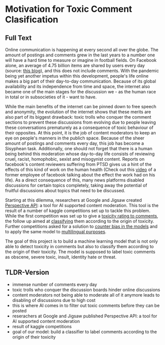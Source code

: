 # Motivation for Toxic Comment Clasification

## Full Text

Online communication is happening at every second all over the globe. The amount of postings and comments grew in the last years to a number one will have a hard time to measure or imagine in football fields. On Facebook alone, an average of 4.75 billion items are shared by users every day (source: [this blog](https://blog.wishpond.com/post/115675435109/40-up-to-date-facebook-facts-and-stats)), and this does not include comments. With the pandemic being yet another impetus within this development, people's life online makes a big part of their day-to-day communication. Because of its global availability and its independence from time and space, the internet also became one of the main stages for the discussion we - as the human race in total or in subsocieties of it - want to have. 

While the main benefits of the internet can be pinned down to free speech and anonymity, the evolution of the internet shows that these merits are also part of its biggest drawback: toxic trolls who conquer the comment sections to prevent these discussions from evolving due to people leaving these conversations prematurely as a consequence of toxic behaviour of their opposites. At this point, it is the job of content moderators to keep an eye on people's manners in the publich space. Because of the sheer amount of postings and comments every day, this job has become a Sisyphean task. Additionally, one should not forget that there is a human being behind this moderation whose day-to-day life consists of reviewing cruel, racist, homophobic, sexist and misogynist content. Reports on facebook's content reviewers suffering from PTSD gives us a hint of the effects of this kind of work on the human health (Check out this [video](https://www.youtube.com/watch?v=cHGbWn6iwHw) of a former employee of facebook talking about the effect the work had on his life). As a direct consequence of this, many news platforms disabled discussions for certain topics completely, taking away the potential of fruitful discussions about topics that need to be discussed.

Starting at this dilemma, researchers at Google and Jigsaw created [Perspective API](https://www.perspectiveapi.com): a tool for AI supported content moderation. This tool is the result of a number of kaggle competitions set up to tackle this problem. While the first competition was set up to give a [toxicity rating to comments](https://www.kaggle.com/c/jigsaw-toxic-severity-rating), the follow up aimed at [classifying](https://www.kaggle.com/c/jigsaw-toxic-comment-classification-challenge) them according to the origin of toxicity. Further competitions asked for a solution to [counter bias in the models](https://www.kaggle.com/c/jigsaw-unintended-bias-in-toxicity-classification) and to apply the same model to [multilingual purposes](https://www.kaggle.com/c/jigsaw-multilingual-toxic-comment-classification). 

The goal of this project is to build a machine learning model that is not only able to detect toxicity in comments but also to classify them according to the origin of their toxicity. The model is supposed to label toxic comments as obscene, severe toxic, insult, identity hate or threat. 


## TLDR-Version

- immense number of comments every day
- toxic trolls who conquer the discussion boards hinder online discussions
- content moderators not being able to moderate all of it anymore leads to disabling of discussions due to high cost
- this is where AI comes in to filter out toxic comments before they can be posted
- reserachers at Google and Jigsaw published Perspective API: a tool for AI supported content moderation
- result of kaggle competitions 
- goal of our model: build a classifier to label comments according to the origin of their toxicity
